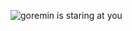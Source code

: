 ![goremin is staring at you](https://user-images.githubusercontent.com/42163944/135187033-958cf274-1373-4940-bade-60622ba74a71.jpeg)
